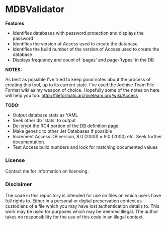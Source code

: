 MDBValidator
============

**Features**

* Identifies databases with password protection and displays the password
* Identifies the version of Access used to create the database
* Identifies the build number of the version of Access used to create the database
* Displays frequency and count of 'pages' and page-'types' in the DB

**NOTES:**

As best as possible I've tried to keep good notes about the process of creating this tool, up to
its current state. I've used the Archive Team File Format wiki as my weapon of choice. Hopefully 
some of the notes on here will help you too: http://fileformats.archiveteam.org/wiki/Access 

**TODO:**

* Output database stats as YAML
* Seek other db 'stats' to output
* De-crypt the RC4 portion of the DB definition page
* Make generic to other Jet Databases if possible
* Increment Access DB version, 8.0 (2000) = 9.0 (2000) etc. Seek further documentation.
* Test Access build numbers and look for matching documented values

### License

Contact me for information on licensing. 

### Disclaimer

The code in this repository is intended for use on files on which users have full rights to. Either in a
personal or digital preservation context as custodians of a file which you may have lost authentication
details to. This work may be used for purposes which may be deemed illegal. The author takes no responsibility
for the use of this code in an illegal context.
